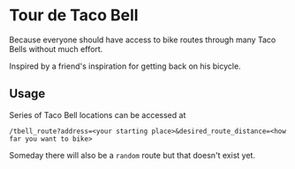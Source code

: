 Tour de Taco Bell
======

Because everyone should have access to bike routes through many Taco Bells without much effort.

Inspired by a friend's inspiration for getting back on his bicycle.

## Usage

Series of Taco Bell locations can be accessed at

`/tbell_route?address=<your starting place>&desired_route_distance=<how far you want to bike>`

Someday there will also be a `random` route but that doesn't exist yet.
